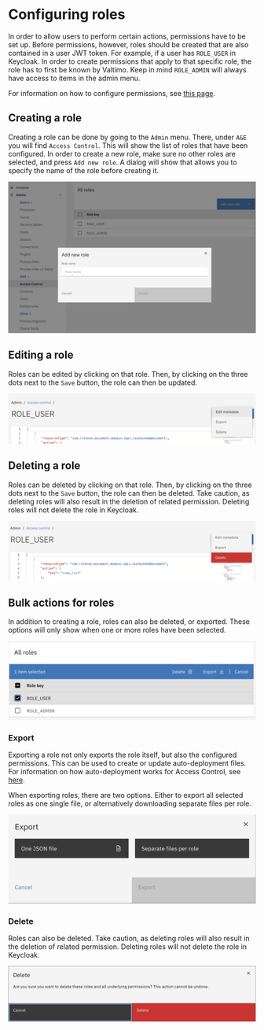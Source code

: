 # Configuring roles
In order to allow users to perform certain actions, permissions have to be set up. Before permissions, however,
roles should be created that are also contained in a user JWT token. For example, if a user has `ROLE_USER` in Keycloak.
In order to create permissions that apply to that specific role, the role has to first be known by Valtimo. Keep in mind
`ROLE_ADMIN` will always have access to items in the admin menu.

For information on how to configure permissions, see [this page](configuring-permissions.md).

## Creating a role
Creating a role can be done by going to the `Admin` menu. There, under `A&E` you will find `Access Control`. This will
show the list of roles that have been configured. In order to create a new role, make sure no other roles are selected,
and press `Add new role`. A dialog will show that allows you to specify the name of the role before creating it.

![creating-a-role-example](img/creating-a-role.png)

## Editing a role
Roles can be edited by clicking on that role. Then, by clicking on the three dots next to the `Save` button, the role
can then be updated.

![updating-a-role-example](img/updating-a-role.png)

## Deleting a role
Roles can be deleted by clicking on that role. Then, by clicking on the three dots next to the `Save` button, the role
can then be deleted. Take caution, as deleting roles will also result in the deletion of related permission.
Deleting roles will not delete the role in Keycloak.

![deleting-a-role-example](img/deleting-a-role.png)

## Bulk actions for roles
In addition to creating a role, roles can also be deleted, or exported. These options will only show when one or more
roles have been selected.

![bulk-actions-example](img/bulk-actions.png)

### Export
Exporting a role not only exports the role itself, but also the configured permissions. This can be used to create or
update auto-deployment files. For information on how auto-deployment works for Access Control, see [here](auto-deployment-access-control.md#auto-deployment).

When exporting roles, there are two options. Either to export all selected roles as one single file, or alternatively 
downloading separate files per role. 

![exporting-roles-example](img/exporting-roles.png)

### Delete
Roles can also be deleted. Take caution, as deleting roles will also result in the deletion of related permission.
Deleting roles will not delete the role in Keycloak.

![deleting-roles-example](img/deleting-roles.png)
